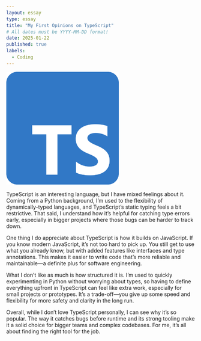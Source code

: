 ```yaml
---
layout: essay
type: essay
title: "My First Opinions on TypeScript"
# All dates must be YYYY-MM-DD format!
date: 2025-01-22
published: true
labels:
  - Coding
---
```


<img width="300px" class="rounded float-start pe-4" src="../img/typescript.png">

TypeScript is an interesting language, but I have mixed feelings about it. Coming from a Python background, I’m used to the flexibility of dynamically-typed languages, and TypeScript’s static typing feels a bit restrictive. That said, I understand how it’s helpful for catching type errors early, especially in bigger projects where those bugs can be harder to track down.

One thing I do appreciate about TypeScript is how it builds on JavaScript. If you know modern JavaScript, it’s not too hard to pick up. You still get to use what you already know, but with added features like interfaces and type annotations. This makes it easier to write code that’s more reliable and maintainable—a definite plus for software engineering.

What I don’t like as much is how structured it is. I’m used to quickly experimenting in Python without worrying about types, so having to define everything upfront in TypeScript can feel like extra work, especially for small projects or prototypes. It’s a trade-off—you give up some speed and flexibility for more safety and clarity in the long run.

Overall, while I don’t love TypeScript personally, I can see why it’s so popular. The way it catches bugs before runtime and its strong tooling make it a solid choice for bigger teams and complex codebases. For me, it’s all about finding the right tool for the job.


